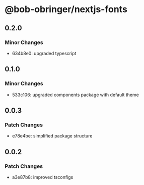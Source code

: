 # @bob-obringer/nextjs-fonts

## 0.2.0

### Minor Changes

- 634b8e0: upgraded typescript

## 0.1.0

### Minor Changes

- 533c106: upgraded components package with default theme

## 0.0.3

### Patch Changes

- e78e4be: simplified package structure

## 0.0.2

### Patch Changes

- a3e87b8: improved tsconfigs
